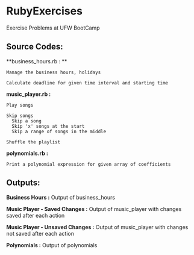 # RubyExercises
Exercise Problems at UFW BootCamp

## Source Codes:

  **business_hours.rb : **
    
    Manage the business hours, holidays
    
    Calculate deadline for given time interval and starting time
  
  **music_player.rb :** 
    
    Play songs
    
    Skip songs
      Skip a song
      Skip 'x' songs at the start
      Skip a range of songs in the middle
    
    Shuffle the playlist
  
  **polynomials.rb :** 
    
    Print a polynomial expression for given array of coefficients
  
## Outputs:
  
  **Business Hours :** Output of business_hours
  
  **Music Player - Saved Changes :** Output of music_player with changes saved after each action
  
  **Music Player - Unsaved Changes :** Output of music_player with changes not saved after each action

  **Polynomials :** Output of polynomials
